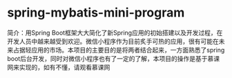 # spring-mybatis-mini-program
简介：用Spring Boot框架大大简化了新Spring应用的初始搭建以及开发过程，在开发人员中越来越受到欢迎。微信小程序作为目前炙手可热的应用，很有可能在未来占据轻应用的市场。本项目的主要目的是将两者结合起来，一方面熟悉了spring boot后台开发，同时对微信小程序也有了一定的了解，本项目的操作是基于慕课网来实现的，如有不懂，请观看慕课网
